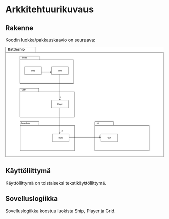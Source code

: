 # Arkkitehtuurikuvaus

## Rakenne

Koodin luokka/pakkauskaavio on seuraava: 

<img src = "https://github.com/Maijjay/ot-harjoitustyo/blob/master/dokumentointi/kuvat/Battleship%20package%20diagram.png">

## Käyttöliittymä

Käyttöliittymä on toistaiseksi tekstikäyttöliittymä.

## Sovelluslogiikka
 
Sovelluslogiikka koostuu luokista Ship, Player ja Grid. 
